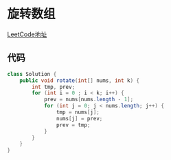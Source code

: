 # 旋转数组
[LeetCode地址](https://leetcode-cn.com/problems/rotate-array)
## 代码
```java
class Solution {
    public void rotate(int[] nums, int k) {
        int tmp, prev;
        for (int i = 0 ; i < k; i++) {
            prev = nums[nums.length - 1];
            for (int j = 0; j < nums.length; j++) {
                tmp = nums[j];
                nums[j] = prev;
                prev = tmp;
            }
        }
    }
}
```
